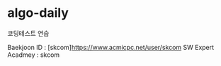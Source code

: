 # algo-daily
코딩테스트 연습

Baekjoon ID : [skcom]<https://www.acmicpc.net/user/skcom>
SW Expert Acadmey : skcom
